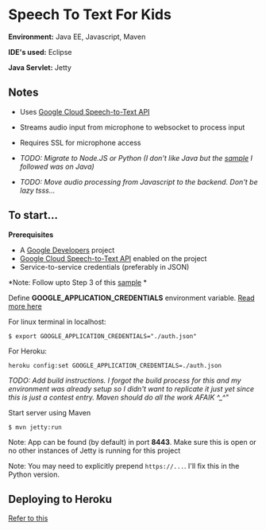 # Speech To Text For Kids
**Environment:** Java EE, Javascript, Maven

**IDE's used:** Eclipse 

**Java Servlet:** Jetty


## Notes
- Uses [Google Cloud Speech-to-Text API](https://cloud.google.com/speech-to-text/)
- Streams audio input from microphone to websocket to process input
- Requires SSL for microphone access

- *TODO: Migrate to Node.JS  or Python (I don't like Java but the [sample](https://codelabs.developers.google.com/codelabs/speaking-with-a-webpage/index.html#0) I followed was on Java)*
- *TODO: Move audio processing from Javascript to the backend. Don't be lazy tsss...*





## To start...

**Prerequisites**
- A [Google Developers](https://developers.google.com/) project
- [Google Cloud Speech-to-Text API](https://cloud.google.com/speech-to-text/) enabled on the project
- Service-to-service credentials (preferably in JSON)

*Note: Follow upto Step 3 of this [sample](https://codelabs.developers.google.com/codelabs/speaking-with-a-webpage/index.html#0) *



Define **GOOGLE_APPLICATION_CREDENTIALS** environment variable. [Read more here](https://cloud.google.com/docs/authentication/production)


For linux terminal in localhost:
```
$ export GOOGLE_APPLICATION_CREDENTIALS="./auth.json"
```

For Heroku:
```
heroku config:set GOOGLE_APPLICATION_CREDENTIALS=./auth.json
```



*TODO: Add build instructions. I forgot the build process for this and my environment was already setup so I didn't want to replicate it just yet since this is just a contest entry. Maven should do all the work AFAIK ^_^"*

Start server using Maven

```
$ mvn jetty:run
```

Note: App can be found (by default) in port **8443**. Make sure this is open or no other instances of Jetty is running for this project

Note: You may need to explicitly prepend ```https://...```.  I'll fix this in the Python version.


## Deploying to Heroku
[Refer to this](https://github.com/heroku/devcenter-jetty-runner)